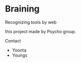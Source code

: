 # Braining
Recognizing tools by web

this project made by Psycho group.


Contact
- Yoonta
- Youngs
